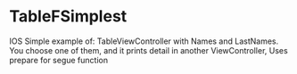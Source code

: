 # TableFSimplest
IOS
Simple example of: TableViewController with Names and LastNames. You choose one of them, and it prints detail in another ViewController, Uses prepare for segue function
